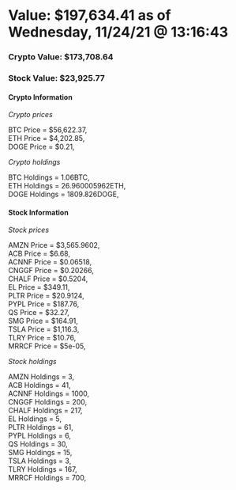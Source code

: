# Value: $197,634.41 as of Wednesday, 11/24/21 @ 13:16:43 

### Crypto Value: $173,708.64

### Stock Value: $23,925.77

#### Crypto Information 
*Crypto prices* 

BTC Price = $56,622.37,  
ETH Price = $4,202.85,  
DOGE Price = $0.21,  


*Crypto holdings* 

BTC Holdings = 1.06BTC,  
ETH Holdings = 26.960005962ETH,  
DOGE Holdings = 1809.826DOGE,  


#### Stock Information 

*Stock prices* 

AMZN Price = $3,565.9602,  
ACB Price = $6.68,  
ACNNF Price = $0.06518,  
CNGGF Price = $0.20266,  
CHALF Price = $0.5204,  
EL Price = $349.11,  
PLTR Price = $20.9124,  
PYPL Price = $187.76,  
QS Price = $32.27,  
SMG Price = $164.91,  
TSLA Price = $1,116.3,  
TLRY Price = $10.76,  
MRRCF Price = $5e-05,  


*Stock holdings* 

AMZN Holdings = 3,  
ACB Holdings = 41,  
ACNNF Holdings = 1000,  
CNGGF Holdings = 200,  
CHALF Holdings = 217,  
EL Holdings = 5,  
PLTR Holdings = 61,  
PYPL Holdings = 6,  
QS Holdings = 30,  
SMG Holdings = 15,  
TSLA Holdings = 3,  
TLRY Holdings = 167,  
MRRCF Holdings = 700,  


